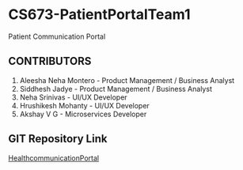 # CS673-PatientPortalTeam1
Patient Communication Portal
## CONTRIBUTORS 
1. Aleesha Neha Montero - Product Management / Business Analyst
2. Siddhesh Jadye - Product Management / Business Analyst
3. Neha Srinivas - UI/UX Developer
4. Hrushikesh Mohanty - UI/UX Developer
5. Akshay V G - Microservices Developer

## GIT Repository Link
[HealthcommunicationPortal](https://github.com/ManjushreeRao/CS673-HealthcommunicationPortal)
